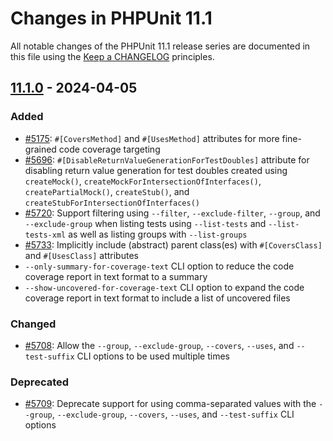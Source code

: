 # Changes in PHPUnit 11.1

All notable changes of the PHPUnit 11.1 release series are documented in this file using the [Keep a CHANGELOG](https://keepachangelog.com/) principles.

## [11.1.0] - 2024-04-05

### Added

* [#5175](https://github.com/sebastianbergmann/phpunit/issues/5175): `#[CoversMethod]` and `#[UsesMethod]` attributes for more fine-grained code coverage targeting
* [#5696](https://github.com/sebastianbergmann/phpunit/pull/5696): `#[DisableReturnValueGenerationForTestDoubles]` attribute for disabling return value generation for test doubles created using `createMock()`, `createMockForIntersectionOfInterfaces()`, `createPartialMock()`, `createStub()`, and `createStubForIntersectionOfInterfaces()`
* [#5720](https://github.com/sebastianbergmann/phpunit/issues/5720): Support filtering using `--filter`, `--exclude-filter`, `--group`, and `--exclude-group` when listing tests using `--list-tests` and `--list-tests-xml` as well as listing groups with `--list-groups`
* [#5733](https://github.com/sebastianbergmann/phpunit/issues/5733): Implicitly include (abstract) parent class(es) with `#[CoversClass]` and `#[UsesClass]` attributes
* `--only-summary-for-coverage-text` CLI option to reduce the code coverage report in text format to a summary
* `--show-uncovered-for-coverage-text` CLI option to expand the code coverage report in text format to include a list of uncovered files

### Changed

* [#5708](https://github.com/sebastianbergmann/phpunit/issues/5708): Allow the `--group`, `--exclude-group`, `--covers`, `--uses`, and `--test-suffix` CLI options to be used multiple times

### Deprecated

* [#5709](https://github.com/sebastianbergmann/phpunit/issues/5709): Deprecate support for using comma-separated values with the `--group`, `--exclude-group`, `--covers`, `--uses`, and `--test-suffix` CLI options

[11.1.0]: https://github.com/sebastianbergmann/phpunit/compare/11.0...main

